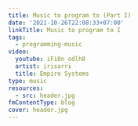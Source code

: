 ```yaml
---
title: Music to program to (Part I)
date: '2021-10-26T22:08:33+07:00'
linkTitle: Music to program to I
tags:
  - programming-music
video:
  youtube: iFi0n_odlh8
  artist: irisarri
  title: Empire Systems
type: music
resources:
  - src: header.jpg
fmContentType: blog
cover: header.jpg
---
```


